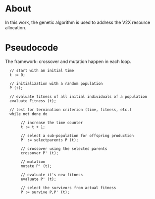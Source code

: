 # About
In this work, the genetic algorithm is used to address the V2X resource allocation.
# Pseudocode
The framework: crossover and mutation happen in each loop.

	  // start with an initial time
	  t := 0;

	  // initialization with a random population
	  P (t);

	  // evaluate fitness of all initial individuals of a population
	  evaluate Fitness (t);

	  // test for termination criterion (time, fitness, etc.)
	  while not done do

	       // increase the time counter
	       t := t + 1;

	       // select a sub-population for offspring production
	       P' := selectparents P (t);

	       // crossover using the selected parents
	       crossover P' (t);

	       // mutation
	       mutate P' (t);

	       // evaluate it's new fitness
	       evaluate P' (t);

	       // select the survivors from actual fitness
	       P := survive P,P' (t);
